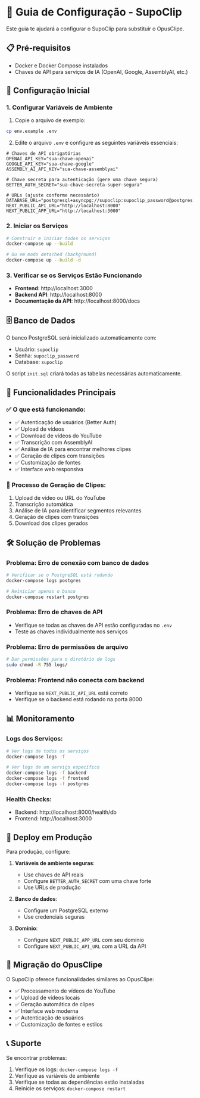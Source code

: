 # 🚀 Guia de Configuração - SupoClip

Este guia te ajudará a configurar o SupoClip para substituir o OpusClipe.

## 📋 Pré-requisitos

- Docker e Docker Compose instalados
- Chaves de API para serviços de IA (OpenAI, Google, AssemblyAI, etc.)

## 🔧 Configuração Inicial

### 1. Configurar Variáveis de Ambiente

1. Copie o arquivo de exemplo:
```bash
cp env.example .env
```

2. Edite o arquivo `.env` e configure as seguintes variáveis essenciais:

```env
# Chaves de API obrigatórias
OPENAI_API_KEY="sua-chave-openai"
GOOGLE_API_KEY="sua-chave-google"
ASSEMBLY_AI_API_KEY="sua-chave-assemblyai"

# Chave secreta para autenticação (gere uma chave segura)
BETTER_AUTH_SECRET="sua-chave-secreta-super-segura"

# URLs (ajuste conforme necessário)
DATABASE_URL="postgresql+asyncpg://supoclip:supoclip_password@postgres:5432/supoclip"
NEXT_PUBLIC_API_URL="http://localhost:8000"
NEXT_PUBLIC_APP_URL="http://localhost:3000"
```

### 2. Iniciar os Serviços

```bash
# Construir e iniciar todos os serviços
docker-compose up --build

# Ou em modo detached (background)
docker-compose up --build -d
```

### 3. Verificar se os Serviços Estão Funcionando

- **Frontend**: http://localhost:3000
- **Backend API**: http://localhost:8000
- **Documentação da API**: http://localhost:8000/docs

## 🗄️ Banco de Dados

O banco PostgreSQL será inicializado automaticamente com:
- Usuário: `supoclip`
- Senha: `supoclip_password`
- Database: `supoclip`

O script `init.sql` criará todas as tabelas necessárias automaticamente.

## 🎯 Funcionalidades Principais

### ✅ O que está funcionando:
- ✅ Autenticação de usuários (Better Auth)
- ✅ Upload de vídeos
- ✅ Download de vídeos do YouTube
- ✅ Transcrição com AssemblyAI
- ✅ Análise de IA para encontrar melhores clipes
- ✅ Geração de clipes com transições
- ✅ Customização de fontes
- ✅ Interface web responsiva

### 🔄 Processo de Geração de Clipes:
1. Upload de vídeo ou URL do YouTube
2. Transcrição automática
3. Análise de IA para identificar segmentos relevantes
4. Geração de clipes com transições
5. Download dos clipes gerados

## 🛠️ Solução de Problemas

### Problema: Erro de conexão com banco de dados
```bash
# Verificar se o PostgreSQL está rodando
docker-compose logs postgres

# Reiniciar apenas o banco
docker-compose restart postgres
```

### Problema: Erro de chaves de API
- Verifique se todas as chaves de API estão configuradas no `.env`
- Teste as chaves individualmente nos serviços

### Problema: Erro de permissões de arquivo
```bash
# Dar permissões para o diretório de logs
sudo chmod -R 755 logs/
```

### Problema: Frontend não conecta com backend
- Verifique se `NEXT_PUBLIC_API_URL` está correto
- Verifique se o backend está rodando na porta 8000

## 📊 Monitoramento

### Logs dos Serviços:
```bash
# Ver logs de todos os serviços
docker-compose logs -f

# Ver logs de um serviço específico
docker-compose logs -f backend
docker-compose logs -f frontend
docker-compose logs -f postgres
```

### Health Checks:
- Backend: http://localhost:8000/health/db
- Frontend: http://localhost:3000

## 🚀 Deploy em Produção

Para produção, configure:

1. **Variáveis de ambiente seguras**:
   - Use chaves de API reais
   - Configure `BETTER_AUTH_SECRET` com uma chave forte
   - Use URLs de produção

2. **Banco de dados**:
   - Configure um PostgreSQL externo
   - Use credenciais seguras

3. **Domínio**:
   - Configure `NEXT_PUBLIC_APP_URL` com seu domínio
   - Configure `NEXT_PUBLIC_API_URL` com a URL da API

## 🔄 Migração do OpusClipe

O SupoClip oferece funcionalidades similares ao OpusClipe:
- ✅ Processamento de vídeos do YouTube
- ✅ Upload de vídeos locais
- ✅ Geração automática de clipes
- ✅ Interface web moderna
- ✅ Autenticação de usuários
- ✅ Customização de fontes e estilos

## 📞 Suporte

Se encontrar problemas:
1. Verifique os logs: `docker-compose logs -f`
2. Verifique as variáveis de ambiente
3. Verifique se todas as dependências estão instaladas
4. Reinicie os serviços: `docker-compose restart`
